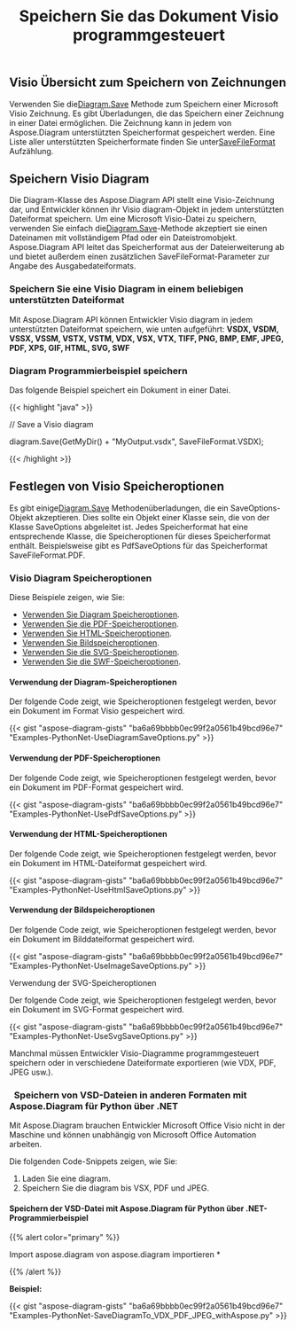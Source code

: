 ﻿---
title: Speichern Sie das Dokument Visio programmgesteuert
linktitle: Dokument Visio speichern
type: docs
weight: 30
url: /de/python-net/save-visio-document/
description: Auf dieser Seite wird beschrieben, wie Sie das Visio-Dokument in einer Datei speichern und mit der Aspose.Diagram-Bibliothek streamen.
---
## **Visio Übersicht zum Speichern von Zeichnungen**
 Verwenden Sie die[Diagram.Save]() Methode zum Speichern einer Microsoft Visio Zeichnung. Es gibt Überladungen, die das Speichern einer Zeichnung in einer Datei ermöglichen. Die Zeichnung kann in jedem von Aspose.Diagram unterstützten Speicherformat gespeichert werden. Eine Liste aller unterstützten Speicherformate finden Sie unter[SaveFileFormat]() Aufzählung.
## **Speichern Visio Diagram**
 Die Diagram-Klasse des Aspose.Diagram API stellt eine Visio-Zeichnung dar, und Entwickler können ihr Visio diagram-Objekt in jedem unterstützten Dateiformat speichern. Um eine Microsoft Visio-Datei zu speichern, verwenden Sie einfach die[Diagram.Save]()-Methode akzeptiert sie einen Dateinamen mit vollständigem Pfad oder ein Dateistromobjekt. Aspose.Diagram API leitet das Speicherformat aus der Dateierweiterung ab und bietet außerdem einen zusätzlichen SaveFileFormat-Parameter zur Angabe des Ausgabedateiformats.
### **Speichern Sie eine Visio Diagram in einem beliebigen unterstützten Dateiformat**
Mit Aspose.Diagram API können Entwickler Visio diagram in jedem unterstützten Dateiformat speichern, wie unten aufgeführt:
**VSDX, VSDM, VSSX, VSSM, VSTX, VSTM, VDX, VSX, VTX, TIFF, PNG, BMP, EMF, JPEG, PDF, XPS, GIF, HTML, SVG, SWF**
### **Diagram Programmierbeispiel speichern**
Das folgende Beispiel speichert ein Dokument in einer Datei.

{{< highlight "java" >}}

 // Save a Visio diagram

diagram.Save(GetMyDir() + "MyOutput.vsdx", SaveFileFormat.VSDX);

{{< /highlight >}}
## **Festlegen von Visio Speicheroptionen**
 Es gibt einige[Diagram.Save]() Methodenüberladungen, die ein SaveOptions-Objekt akzeptieren. Dies sollte ein Objekt einer Klasse sein, die von der Klasse SaveOptions abgeleitet ist. Jedes Speicherformat hat eine entsprechende Klasse, die Speicheroptionen für dieses Speicherformat enthält. Beispielsweise gibt es PdfSaveOptions für das Speicherformat SaveFileFormat.PDF.
### **Visio Diagram Speicheroptionen**
Diese Beispiele zeigen, wie Sie:

- [Verwenden Sie Diagram Speicheroptionen](https://docs.aspose.com/diagram/python-net/save-visio-document/).
- [Verwenden Sie die PDF-Speicheroptionen](https://docs.aspose.com/diagram/python-net/save-visio-document/).
- [Verwenden Sie HTML-Speicheroptionen](https://docs.aspose.com/diagram/python-net/save-visio-document/).
- [Verwenden Sie Bildspeicheroptionen](https://docs.aspose.com/diagram/python-net/save-visio-document/).
- [Verwenden Sie die SVG-Speicheroptionen](https://docs.aspose.com/diagram/python-net/save-visio-document/).
- [Verwenden Sie die SWF-Speicheroptionen](https://docs.aspose.com/diagram/python-net/save-visio-document/).
#### **Verwendung der Diagram-Speicheroptionen**
Der folgende Code zeigt, wie Speicheroptionen festgelegt werden, bevor ein Dokument im Format Visio gespeichert wird.

{{< gist "aspose-diagram-gists" "ba6a69bbbb0ec99f2a0561b49bcd96e7" "Examples-PythonNet-UseDiagramSaveOptions.py" >}}



#### **Verwendung der PDF-Speicheroptionen**
Der folgende Code zeigt, wie Speicheroptionen festgelegt werden, bevor ein Dokument im PDF-Format gespeichert wird.

{{< gist "aspose-diagram-gists" "ba6a69bbbb0ec99f2a0561b49bcd96e7" "Examples-PythonNet-UsePdfSaveOptions.py" >}}



#### **Verwendung der HTML-Speicheroptionen**
Der folgende Code zeigt, wie Speicheroptionen festgelegt werden, bevor ein Dokument im HTML-Dateiformat gespeichert wird.

{{< gist "aspose-diagram-gists" "ba6a69bbbb0ec99f2a0561b49bcd96e7" "Examples-PythonNet-UseHtmlSaveOptions.py" >}}



#### **Verwendung der Bildspeicheroptionen**
Der folgende Code zeigt, wie Speicheroptionen festgelegt werden, bevor ein Dokument im Bilddateiformat gespeichert wird.



{{< gist "aspose-diagram-gists" "ba6a69bbbb0ec99f2a0561b49bcd96e7" "Examples-PythonNet-UseImageSaveOptions.py" >}}


Verwendung der SVG-Speicheroptionen

Der folgende Code zeigt, wie Speicheroptionen festgelegt werden, bevor ein Dokument im SVG-Format gespeichert wird.

{{< gist "aspose-diagram-gists" "ba6a69bbbb0ec99f2a0561b49bcd96e7" "Examples-PythonNet-UseSvgSaveOptions.py" >}}

Manchmal müssen Entwickler Visio-Diagramme programmgesteuert speichern oder in verschiedene Dateiformate exportieren (wie VDX, PDF, JPEG usw.).

### ` `**Speichern von VSD-Dateien in anderen Formaten mit Aspose.Diagram für Python über .NET**
Mit Aspose.Diagram brauchen Entwickler Microsoft Office Visio nicht in der Maschine und können unabhängig von Microsoft Office Automation arbeiten.

Die folgenden Code-Snippets zeigen, wie Sie:

1. Laden Sie eine diagram.
1. Speichern Sie die diagram bis VSX, PDF und JPEG.
#### **Speichern der VSD-Datei mit Aspose.Diagram für Python über .NET-Programmierbeispiel**
{{% alert color="primary" %}} 

Import aspose.diagram
von aspose.diagram importieren *

{{% /alert %}} 

**Beispiel:**

{{< gist "aspose-diagram-gists" "ba6a69bbbb0ec99f2a0561b49bcd96e7" "Examples-PythonNet-SaveDiagramTo_VDX_PDF_JPEG_withAspose.py" >}}
